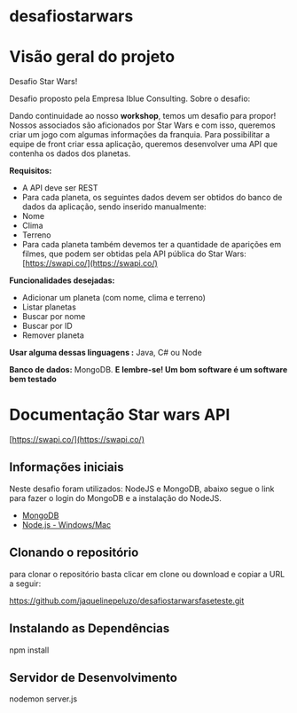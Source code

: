 # desafiostarwars

# Visão geral do projeto

Desafio Star Wars!

Desafio proposto pela Empresa Iblue Consulting. 
Sobre o desafio:

Dando continuidade ao nosso  **workshop**, temos um desafio para propor!
Nossos associados são aficionados por Star Wars e com isso, queremos criar um jogo com algumas informações da franquia.
Para possibilitar a equipe de front criar essa aplicação, queremos desenvolver uma API que contenha os dados dos planetas.

**Requisitos:**
- A API deve ser REST
- Para cada planeta, os seguintes dados devem ser obtidos do banco de dados da aplicação, sendo inserido manualmente:
-   Nome
-   Clima
-   Terreno
- Para cada planeta também devemos ter a quantidade de aparições em filmes, que podem ser obtidas pela API pública do Star Wars: [https://swapi.co/](https://swapi.co/)

**Funcionalidades desejadas:**
- Adicionar um planeta (com nome, clima e terreno)
- Listar planetas
- Buscar por nome
- Buscar por ID
- Remover planeta

**Usar alguma dessas linguagens :** Java, C# ou Node

**Banco de dados:** MongoDB.
**E lembre-se! Um bom software é um software bem testado**


# Documentação Star wars API

 [https://swapi.co/](https://swapi.co/)

## Informações iniciais

Neste desafio foram utilizados: NodeJS e MongoDB, abaixo segue o link para fazer o login do MongoDB e a instalação do NodeJS.

-   [MongoDB](https://www.mongodb.com/)
-   [Node.js - Windows/Mac](https://nodejs.org/en/download/)

## Clonando o repositório

para clonar o repositório basta clicar em clone ou download e copiar a URL a seguir:

https://github.com/jaquelinepeluzo/desafiostarwarsfaseteste.git

##  Instalando as Dependências

npm install

## Servidor de Desenvolvimento

nodemon server.js
